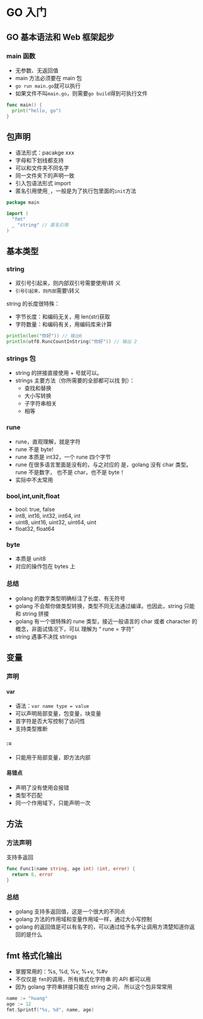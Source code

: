 # GO 入门

## GO 基本语法和 Web 框架起步

### main 函数

- 无参数、无返回值
- main 方法必须要在 main 包
- `go run main.go`就可以执行
- 如果文件不叫`main.go`，则需要`go build`得到可执行文件

```go
func main() {
  print("hello, go")
}
```

## 包声明

- 语法形式：pacakge xxx
- 字母和下划线都支持
- 可以和文件夹不同名字
- 同一文件夹下的声明一致
- 引入包语法形式 import
- 匿名引用使用`_`，一般是为了执行包里面的`init`方法

```go
package main

import (
  "fmt"
  _ "string" // 匿名引用
)
```

## 基本类型

### string

- 双引号引起来，则内部双引号需要使用\转
  义
- `引号引起来，则内部`需要\转义

string 的长度很特殊：

- 字节长度：和编码无关，用 len(str)获取
- 字符数量：和编码有关，用编码库来计算

```go
println(len("你好")) // 输出6
println(utf8.RuncCountInString("你好")) // 输出 2
```

### strings 包

- string 的拼接直接使用 + 号就可以。
- strings 主要方法（你所需要的全部都可以找
  到）：
  - 查找和替换
  - 大小写转换
  - 子字符串相关
  - 相等

### rune

- rune，直观理解，就是字符
- rune 不是 byte!
- rune 本质是 int32，一个 rune 四个字节
- rune 在很多语言里面是没有的，与之对应的
  是，golang 没有 char 类型。rune 不是数字，
  也不是 char，也不是 byte！
- 实际中不太常用

### bool,int,unit,float

- bool: true, false
- int8, int16, int32, int64, int
- uint8, uint16, uint32, uint64, uint
- float32, float64

### byte

- 本质是 unit8
- 对应的操作包在 bytes 上

### 总结

- golang 的数字类型明确标注了长度、有无符号
- golang 不会帮你做类型转换，类型不同无法通过编译。也因此，string 只能和 string 拼接
- golang 有一个很特殊的 rune 类型，接近一般语言的 char 或者 character 的概念，非面试情况下，可以
  理解为 “
  rune = 字符”
- string 遇事不决找 strings

## 变量

### 声明

#### var

- 语法：`var name type = value`
- 可以声明局部变量，包变量，块变量
- 首字符是否大写控制了访问性
- 支持类型推断

#### :=

- 只能用于局部变量，即方法内部

#### 易错点

- 声明了没有使用会报错
- 类型不匹配
- 同一个作用域下，只能声明一次

## 方法

### 方法声明

支持多返回

```go
func Func1(name string, age int) (int, error) {
  return 8, error
}
```

### 总结

- golang 支持多返回值，这是一个很大的不同点
- golang 方法的作用域和变量作用域一样，通过大小写控制
- golang 的返回值是可以有名字的，可以通过给予名字让调用方清楚知道你返回的是什么

## fmt 格式化输出

- 掌握常用的：%s, %d, %v, %+v, %#v
- 不仅仅是 `fmt`的调用，所有格式化字符串
  的 API 都可以用
- 因为 golang 字符串拼接只能在 string 之间，
  所以这个包非常常用

```go
name := "huang"
age := 12
fmt.Sprintf("%s, %d", name, age)
```